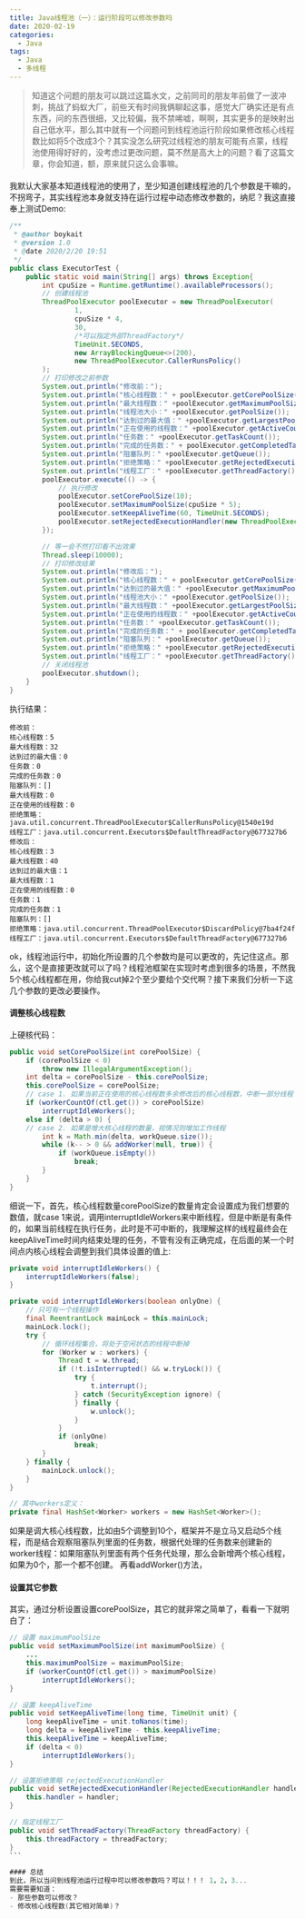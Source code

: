 ```yaml
---
title: Java线程池（一）：运行阶段可以修改参数吗
date: 2020-02-19
categories:
  - Java
tags:
  - Java
  - 多线程
---
```


> 知道这个问题的朋友可以跳过这篇水文，之前同司的朋友年前做了一波冲刺，挑战了蚂蚁大厂，前些天有时间我俩聊起这事，感觉大厂确实还是有点东西，问的东西很细，又比较偏，我不禁唏嘘，啊啊，其实更多的是映射出自己低水平，那么其中就有一个问题问到线程池运行阶段如果修改核心线程数比如将5个改成3个？其实没怎么研究过线程池的朋友可能有点蒙，线程池使用得好好的，没考虑过更改问题，莫不然是高大上的问题？看了这篇文章，你会知道，额，原来就只这么会事嘛。

####
我默认大家基本知道线程池的使用了，至少知道创建线程池的几个参数是干嘛的，不拐弯子，其实线程池本身就支持在运行过程中动态修改参数的，纳尼？我这直接奉上测试Demo:

```java
/**
 * @author boykait
 * @version 1.0
 * @date 2020/2/20 19:51
 */
public class ExecutorTest {
    public static void main(String[] args) throws Exception{
        int cpuSize = Runtime.getRuntime().availableProcessors();
        // 创建线程池
        ThreadPoolExecutor poolExecutor = new ThreadPoolExecutor(
                1,
                cpuSize * 4,
                30,
                /*可以指定外部ThreadFactory*/
                TimeUnit.SECONDS,
                new ArrayBlockingQueue<>(200),
                new ThreadPoolExecutor.CallerRunsPolicy()
        );
        // 打印修改之前参数
        System.out.println("修改前：");
        System.out.println("核心线程数：" + poolExecutor.getCorePoolSize());
        System.out.println("最大线程数：" +poolExecutor.getMaximumPoolSize());
        System.out.println("线程池大小：" +poolExecutor.getPoolSize());
        System.out.println("达到过的最大值：" +poolExecutor.getLargestPoolSize());
        System.out.println("正在使用的线程数：" +poolExecutor.getActiveCount());
        System.out.println("任务数：" +poolExecutor.getTaskCount());
        System.out.println("完成的任务数：" + poolExecutor.getCompletedTaskCount());
        System.out.println("阻塞队列：" +poolExecutor.getQueue());
        System.out.println("拒绝策略：" +poolExecutor.getRejectedExecutionHandler());
        System.out.println("线程工厂：" +poolExecutor.getThreadFactory());
        poolExecutor.execute(() -> {
            // 执行修改
            poolExecutor.setCorePoolSize(10);
            poolExecutor.setMaximumPoolSize(cpuSize * 5);
            poolExecutor.setKeepAliveTime(60, TimeUnit.SECONDS);
            poolExecutor.setRejectedExecutionHandler(new ThreadPoolExecutor.DiscardPolicy());
        });

        // 等一会不然打印看不出效果
        Thread.sleep(10000);
        // 打印修改结果
        System.out.println("修改后：");
        System.out.println("核心线程数：" + poolExecutor.getCorePoolSize());
        System.out.println("达到过的最大值：" +poolExecutor.getMaximumPoolSize());
        System.out.println("线程池大小：" +poolExecutor.getPoolSize());
        System.out.println("最大线程数：" +poolExecutor.getLargestPoolSize());
        System.out.println("正在使用的线程数：" +poolExecutor.getActiveCount());
        System.out.println("任务数：" +poolExecutor.getTaskCount());
        System.out.println("完成的任务数：" + poolExecutor.getCompletedTaskCount());
        System.out.println("阻塞队列：" +poolExecutor.getQueue());
        System.out.println("拒绝策略：" +poolExecutor.getRejectedExecutionHandler());
        System.out.println("线程工厂：" +poolExecutor.getThreadFactory());
        // 关闭线程池
        poolExecutor.shutdown();
    }
}
```    
执行结果：

```    
修改前：
核心线程数：5
最大线程数：32
达到过的最大值：0
任务数：0
完成的任务数：0
阻塞队列：[]
最大线程数：0
正在使用的线程数：0
拒绝策略：java.util.concurrent.ThreadPoolExecutor$CallerRunsPolicy@1540e19d
线程工厂：java.util.concurrent.Executors$DefaultThreadFactory@677327b6
修改后：
核心线程数：3
最大线程数：40
达到过的最大值：1
最大线程数：1
正在使用的线程数：0
任务数：1
完成的任务数：1
阻塞队列：[]
拒绝策略：java.util.concurrent.ThreadPoolExecutor$DiscardPolicy@7ba4f24f
线程工厂：java.util.concurrent.Executors$DefaultThreadFactory@677327b6    
```

ok，线程池运行中，初始化所设置的几个参数均是可以更改的，先记住这点。那么，这个是直接更改就可以了吗？线程池框架在实现时考虑到很多的场景，不然我5个核心线程都在用，你给我cut掉2个至少要给个交代啊？接下来我们分析一下这几个参数的更改必要操作。

#### 调整核心线程数
上硬核代码：
``` java
public void setCorePoolSize(int corePoolSize) {
    if (corePoolSize < 0)
        throw new IllegalArgumentException();
    int delta = corePoolSize - this.corePoolSize;
    this.corePoolSize = corePoolSize;
    // case 1. 如果当前正在使用的核心线程数多余修改后的核心线程数，中断一部分线程
    if (workerCountOf(ctl.get()) > corePoolSize)
        interruptIdleWorkers();
    else if (delta > 0) {
    // case 2. 如果是增大核心线程的数量，视情况则增加工作线程
        int k = Math.min(delta, workQueue.size());
        while (k-- > 0 && addWorker(null, true)) {
            if (workQueue.isEmpty())
                break;
        }
    }
}
```
细说一下，首先，核心线程数量corePoolSize的数量肯定会设置成为我们想要的数值，就case 1来说，调用interruptIdleWorkers来中断线程，但是中断是有条件的，如果当前线程在执行任务，此时是不可中断的，我理解这样的线程最终会在keepAliveTime时间内结束处理的任务，不管有没有正确完成，在后面的某一个时间点内核心线程会调整到我们具体设置的值上:

```java
private void interruptIdleWorkers() {
    interruptIdleWorkers(false);
}

private void interruptIdleWorkers(boolean onlyOne) {
    // 只可有一个线程操作
    final ReentrantLock mainLock = this.mainLock;
    mainLock.lock();
    try {
        // 循环线程集合，将处于空闲状态的线程中断掉
        for (Worker w : workers) {
            Thread t = w.thread;
            if (!t.isInterrupted() && w.tryLock()) {
                try {
                    t.interrupt();
                } catch (SecurityException ignore) {
                } finally {
                    w.unlock();
                }
            }
            if (onlyOne)
                break;
        }
    } finally {
        mainLock.unlock();
    }
}

// 其中workers定义：
private final HashSet<Worker> workers = new HashSet<Worker>();
```
如果是调大核心线程数，比如由5个调整到10个，框架并不是立马又启动5个线程，而是结合观察阻塞队列里面的任务数，根据代处理的任务数来创建新的worker线程：如果阻塞队列里面有两个任务代处理，那么会新增两个核心线程，如果为0个，那一个都不创建。
再看addWorker()方法，

#### 设置其它参数
其实，通过分析设置设置corePoolSize，其它的就非常之简单了，看看一下就明白了：    
````java
// 设置 maximumPoolSize
public void setMaximumPoolSize(int maximumPoolSize) {
    ...
    this.maximumPoolSize = maximumPoolSize;
    if (workerCountOf(ctl.get()) > maximumPoolSize)
        interruptIdleWorkers();
}

// 设置 keepAliveTime
public void setKeepAliveTime(long time, TimeUnit unit) {
    long keepAliveTime = unit.toNanos(time);
    long delta = keepAliveTime - this.keepAliveTime;
    this.keepAliveTime = keepAliveTime;
    if (delta < 0)
        interruptIdleWorkers();
}

// 设置拒绝策略 rejectedExecutionHandler
public void setRejectedExecutionHandler(RejectedExecutionHandler handler) {
    this.handler = handler;
}

// 指定线程工厂
public void setThreadFactory(ThreadFactory threadFactory) {
    this.threadFactory = threadFactory;
}
```

#### 总结
到此，所以当问到线程池运行过程中可以修改参数吗？可以！！！ 1，2，3...
需要需要知道：
- 那些参数可以修改？
- 修改核心线程数(其它相对简单)？